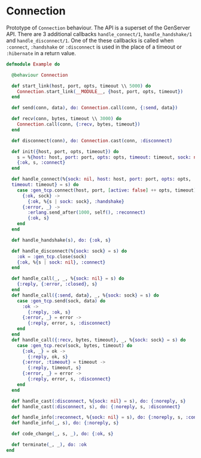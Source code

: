 Connection
==========

Prototype of `Connection` behaviour. The API is a superset of the
GenServer API. There are 3 additional callbacks `handle_connect/1`,
`handle_handshake/1` and `handle_disconnect/1`. One of the these
callbacks is called when `:connect`, `:handshake` or `:disconnect`
is used in the place of a timeout or `:hibernate` in a return value.

```elixir
defmodule Example do

  @behaviour Connection

  def start_link(host, port, opts, timeout \\ 5000) do
    Connection.start_link(__MODULE__, {host, port, opts, timeout})
  end

  def send(conn, data), do: Connection.call(conn, {:send, data})

  def recv(conn, bytes, timeout \\ 3000) do
    Connection.call(conn, {:recv, bytes, timeout})
  end

  def disconnect(conn), do: Connection.cast(conn, :disconnect)

  def init({host, port, opts, timeout}) do
    s = %{host: host, port: port, opts: opts, timeout: timeout, sock: nil}
    {:ok, s, :connect}
  end

  def handle_connect(%{sock: nil, host: host, port: port, opts: opts,
  timeout: timeout} = s) do
    case :gen_tcp.connect(host, port, [active: false] ++ opts, timeout) do
      {:ok, sock} ->
        {:ok, %{s | sock: sock}, :handshake}
      {:error, _} ->
        :erlang.send_after(1000, self(), :reconnect)
        {:ok, s}
    end
  end

  def handle_handshake(s), do: {:ok, s}

  def handle_disconnect(%{sock: sock} = s) do
    :ok = :gen_tcp.close(sock)
    {:ok, %{s | sock: nil}, :connect}
  end

  def handle_call(_, _, %{sock: nil} = s) do
    {:reply, {:error, :closed}, s}
  end
  def handle_call({:send, data}, _, %{sock: sock} = s) do
    case :gen_tcp.send(sock, data) do
      :ok ->
        {:reply, :ok, s}
      {:error, _} = error ->
        {:reply, error, s, :disconnect}
    end
  end
  def handle_call({:recv, bytes, timeout}, _, %{sock: sock} = s) do
    case :gen_tcp.recv(sock, bytes, timeout) do
      {:ok, _} = ok ->
        {:reply, ok, s}
      {:error, :timeout} = timeout ->
        {:reply, timeout, s}
      {:error, _} = error ->
        {:reply, error, s, :disconnect}
    end
  end

  def handle_cast(:disconnect, %{sock: nil} = s), do: {:noreply, s}
  def handle_cast(:disconnect, s), do: {:noreply, s, :disconnect}

  def handle_info(:reconnect, %{sock: nil} = s), do: {:noreply, s, :connect}
  def handle_info(_, s), do: {:noreply, s}

  def code_change(_, s, _), do: {:ok, s}

  def terminate(_, _), do: :ok
end
```
